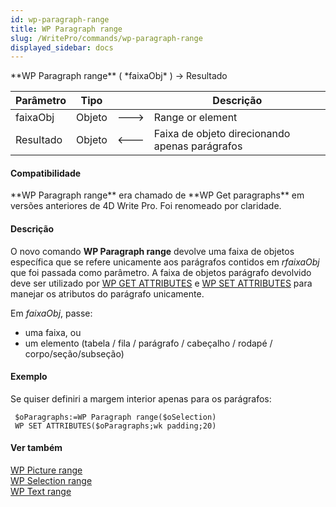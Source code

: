 ```yaml
---
id: wp-paragraph-range
title: WP Paragraph range
slug: /WritePro/commands/wp-paragraph-range
displayed_sidebar: docs
---
```


<!--REF #_command_.WP Paragraph range.Syntax-->**WP Paragraph range** ( *faixaObj* ) -> Resultado<!-- END REF-->
<!--REF #_command_.WP Paragraph range.Params-->
| Parâmetro | Tipo |  | Descrição |
| --- | --- | --- | --- |
| faixaObj | Objeto | &#x1F852; | Range or element |
| Resultado | Objeto | &#x1F850; | Faixa de objeto direcionando apenas parágrafos |

<!-- END REF-->

#### Compatibilidade 

<!--REF #_command_.WP Paragraph range.Summary-->**WP Paragraph range** era chamado de **WP Get paragraphs** em versões anteriores de 4D Write Pro.<!-- END REF--> Foi renomeado por claridade. 

#### Descrição 

O novo comando **WP Paragraph range** devolve uma faixa de objetos específica que se refere unicamente aos parágrafos contidos em *rfaixaObj* que foi passada como parâmetro. A faixa de objetos parágrafo devolvido deve ser utilizado por [WP GET ATTRIBUTES](wp-get-attributes.md) e [WP SET ATTRIBUTES](wp-set-attributes.md) para manejar os atributos do parágrafo unicamente.

Em *faixaObj*, passe:

* uma faixa, ou
* um elemento (tabela / fila / parágrafo / cabeçalho / rodapé / corpo/seção/subseção)

#### Exemplo 

Se quiser definiri a margem interior apenas para os parágrafos:

```4d
 $oParagraphs:=WP Paragraph range($oSelection)
 WP SET ATTRIBUTES($oParagraphs;wk padding;20)
```

#### Ver também 

[WP Picture range](wp-picture-range.md)  
[WP Selection range](wp-selection-range.md)  
[WP Text range](wp-text-range.md)  